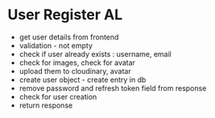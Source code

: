# User Register AL
- get user details from frontend
- validation - not empty
- check if user already exists : username, email
- check for images, check for avatar
- upload them to cloudinary, avatar
- create user object - create entry in db
- remove password and refresh token field from response
- check for user creation
- return response
